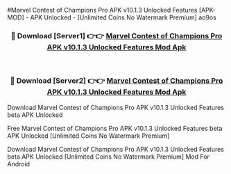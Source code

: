 #Marvel Contest of Champions Pro APK v10.1.3 Unlocked Features [APK-MOD] - APK Unlocked - [Unlimited Coins No Watermark Premium] ao9os



<div align="center">

<h3>🔴 Download [Server1] 👉👉 <a href="https://momento.my/?title=Marvel_Contest_of_Champions_Pro_APK_v10.1.3_Unlocked_Features">Marvel Contest of Champions Pro APK v10.1.3 Unlocked Features Mod Apk</a></h3><br>

<h3>🔴 Download [Server2] 👉👉 <a href="https://momento.my/?title=Marvel_Contest_of_Champions_Pro_APK_v10.1.3_Unlocked_Features">Marvel Contest of Champions Pro APK v10.1.3 Unlocked Features Mod Apk</a></h3>
</div>



Download Marvel Contest of Champions Pro APK v10.1.3 Unlocked Features beta APK Unlocked

Free Marvel Contest of Champions Pro APK v10.1.3 Unlocked Features beta APK Unlocked [Unlimited Coins No Watermark Premium]

Download Marvel Contest of Champions Pro APK v10.1.3 Unlocked Features beta APK Unlocked [Unlimited Coins No Watermark Premium] Mod For Android

